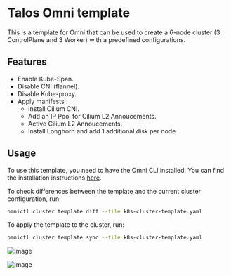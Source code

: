 
# Talos Omni template

This is a template for Omni that can be used to create a 6-node cluster (3 ControlPlane and 3 Worker) with a predefined configurations.

## Features

- Enable Kube-Span.
- Disable CNI (flannel).
- Disable Kube-proxy.
- Apply manifests :
    - Install Cilium CNI.
    - Add an IP Pool for Cilium L2 Annoucements.
    - Active Cilium L2 Annoucements.
    - Install Longhorn and add 1 additional disk per node

## Usage

To use this template, you need to have the Omni CLI installed. You can find the installation instructions [here](https://omni.siderolabs.com/how-to-guides/install-and-configure-omnictl).

To check differences between the template and the current cluster configuration, run:
```bash
omnictl cluster template diff --file k8s-cluster-template.yaml
```

To apply the template to the cluster, run:
```bash
omnictl cluster template sync --file k8s-cluster-template.yaml
```
![image](https://github.com/user-attachments/assets/c169fc6a-eb86-41a5-979f-6761006190bc)


![image](https://github.com/user-attachments/assets/d57dbfbd-b3b7-413a-9ccb-bfaa955d2238)
